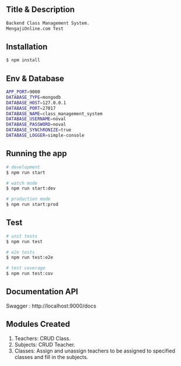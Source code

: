 ## Title & Description

```bash
Backend Class Management System. 
MengajiOnline.com Test
```

## Installation

```bash
$ npm install
```

## Env & Database

```bash
APP_PORT=9000
DATABASE_TYPE=mongodb
DATABASE_HOST=127.0.0.1
DATABASE_PORT=27017
DATABASE_NAME=class_management_system
DATABASE_USERNAME=noval
DATABASE_PASSWORD=noval
DATABASE_SYNChRONIZE=true
DATABASE_LOGGER=simple-console
```

## Running the app

```bash
# development
$ npm run start

# watch mode
$ npm run start:dev

# production mode
$ npm run start:prod
```

## Test

```bash
# unit tests
$ npm run test

# e2e tests
$ npm run test:e2e

# test coverage
$ npm run test:cov
```

## Documentation API

Swagger : http://localhost:9000/docs

## Modules Created

1. Teachers: CRUD Class.
2. Subjects: CRUD Teacher.
3. Classes: Assign and unassign teachers to be assigned to specified classes and fill in the subjects.
